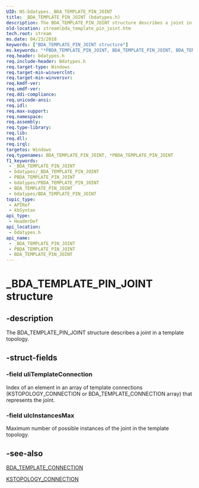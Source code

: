 ```yaml
---
UID: NS:bdatypes._BDA_TEMPLATE_PIN_JOINT
title: _BDA_TEMPLATE_PIN_JOINT (bdatypes.h)
description: The BDA_TEMPLATE_PIN_JOINT structure describes a joint in a template topology.
old-location: stream\bda_template_pin_joint.htm
tech.root: stream
ms.date: 04/23/2018
keywords: ["BDA_TEMPLATE_PIN_JOINT structure"]
ms.keywords: "*PBDA_TEMPLATE_PIN_JOINT, BDA_TEMPLATE_PIN_JOINT, BDA_TEMPLATE_PIN_JOINT structure [Streaming Media Devices], PBDA_TEMPLATE_PIN_JOINT, PBDA_TEMPLATE_PIN_JOINT structure pointer [Streaming Media Devices], _BDA_TEMPLATE_PIN_JOINT, bdaref_d1704bcd-5d90-4fa2-b675-509f31737dd4.xml, bdatypes/BDA_TEMPLATE_PIN_JOINT, bdatypes/PBDA_TEMPLATE_PIN_JOINT, stream.bda_template_pin_joint"
req.header: bdatypes.h
req.include-header: Bdatypes.h
req.target-type: Windows
req.target-min-winverclnt: 
req.target-min-winversvr: 
req.kmdf-ver: 
req.umdf-ver: 
req.ddi-compliance: 
req.unicode-ansi: 
req.idl: 
req.max-support: 
req.namespace: 
req.assembly: 
req.type-library: 
req.lib: 
req.dll: 
req.irql: 
targetos: Windows
req.typenames: BDA_TEMPLATE_PIN_JOINT, *PBDA_TEMPLATE_PIN_JOINT
f1_keywords:
 - _BDA_TEMPLATE_PIN_JOINT
 - bdatypes/_BDA_TEMPLATE_PIN_JOINT
 - PBDA_TEMPLATE_PIN_JOINT
 - bdatypes/PBDA_TEMPLATE_PIN_JOINT
 - BDA_TEMPLATE_PIN_JOINT
 - bdatypes/BDA_TEMPLATE_PIN_JOINT
topic_type:
 - APIRef
 - kbSyntax
api_type:
 - HeaderDef
api_location:
 - bdatypes.h
api_name:
 - _BDA_TEMPLATE_PIN_JOINT
 - PBDA_TEMPLATE_PIN_JOINT
 - BDA_TEMPLATE_PIN_JOINT
---
```


# _BDA_TEMPLATE_PIN_JOINT structure


## -description

The BDA_TEMPLATE_PIN_JOINT structure describes a joint in a template topology.

## -struct-fields

### -field uliTemplateConnection

Index of an element in an array of template connections (KSTOPOLOGY_CONNECTION or BDA_TEMPLATE_CONNECTION array) that represents the joint.

### -field ulcInstancesMax

Maximum number of possible instances of the joint in the template topology.

## -see-also

<a href="/windows-hardware/drivers/ddi/bdatypes/ns-bdatypes-_bda_template_connection">BDA_TEMPLATE_CONNECTION</a>



<a href="/windows-hardware/drivers/ddi/ks/ns-ks-kstopology_connection">KSTOPOLOGY_CONNECTION</a>

